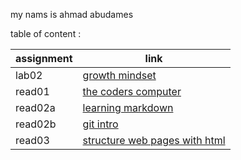 my nams is ahmad abudames

table of content :

| assignment | link |
| --- | ----------- |
| lab02 | [growth mindset](lab02.md) |
| read01 | [the coders computer](read01.md) |
| read02a | [learning markdown](read02a.md) |
| read02b |[ git intro ](read02b.md)|
| read03 | [structure web pages with html](read03.md) |
